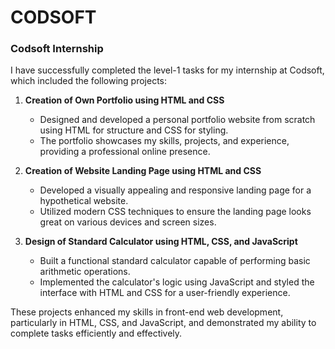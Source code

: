 # CODSOFT

### Codsoft Internship 

I have successfully completed the level-1 tasks for my internship at Codsoft, which included the following projects:

1. **Creation of Own Portfolio using HTML and CSS**
   - Designed and developed a personal portfolio website from scratch using HTML for structure and CSS for styling.
   - The portfolio showcases my skills, projects, and experience, providing a professional online presence.

2. **Creation of Website Landing Page using HTML and CSS**
   - Developed a visually appealing and responsive landing page for a hypothetical website.
   - Utilized modern CSS techniques to ensure the landing page looks great on various devices and screen sizes.

3. **Design of Standard Calculator using HTML, CSS, and JavaScript**
   - Built a functional standard calculator capable of performing basic arithmetic operations.
   - Implemented the calculator's logic using JavaScript and styled the interface with HTML and CSS for a user-friendly experience.

These projects enhanced my skills in front-end web development, particularly in HTML, CSS, and JavaScript, and demonstrated my ability to complete tasks efficiently and effectively.
